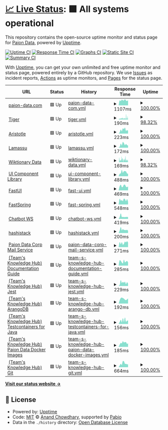 # [📈 Live Status](https://status.paion-data.dev): <!--live status--> **🟩 All systems operational**

This repository contains the open-source uptime monitor and status page for [Paion Data](https://nexusgraph.com/), powered by [Upptime](https://github.com/upptime/upptime).

[![Uptime CI](https://github.com/paion-data/service-status/workflows/Uptime%20CI/badge.svg)](https://github.com/paion-data/service-status/actions?query=workflow%3A%22Uptime+CI%22)
[![Response Time CI](https://github.com/paion-data/service-status/workflows/Response%20Time%20CI/badge.svg)](https://github.com/paion-data/service-status/actions?query=workflow%3A%22Response+Time+CI%22)
[![Graphs CI](https://github.com/paion-data/service-status/workflows/Graphs%20CI/badge.svg)](https://github.com/paion-data/service-status/actions?query=workflow%3A%22Graphs+CI%22)
[![Static Site CI](https://github.com/paion-data/service-status/workflows/Static%20Site%20CI/badge.svg)](https://github.com/paion-data/service-status/actions?query=workflow%3A%22Static+Site+CI%22)
[![Summary CI](https://github.com/paion-data/service-status/workflows/Summary%20CI/badge.svg)](https://github.com/paion-data/service-status/actions?query=workflow%3A%22Summary+CI%22)

With [Upptime](https://upptime.js.org), you can get your own unlimited and free uptime monitor and status page, powered entirely by a GitHub repository. We use [Issues](https://github.com/paion-data/service-status/issues) as incident reports, [Actions](https://github.com/paion-data/service-status/actions) as uptime monitors, and [Pages](https://status.paion-data.dev) for the status page.

<!--start: status pages-->
<!-- This summary is generated by Upptime (https://github.com/upptime/upptime) -->
<!-- Do not edit this manually, your changes will be overwritten -->
<!-- prettier-ignore -->
| URL | Status | History | Response Time | Uptime |
| --- | ------ | ------- | ------------- | ------ |
| <img alt="" src="https://icons.duckduckgo.com/ip3/paion-data.com.ico" height="13"> [paion-data.com](https://paion-data.com/) | 🟩 Up | [paion-data-com.yml](https://github.com/paion-data/service-status/commits/HEAD/history/paion-data-com.yml) | <details><summary><img alt="Response time graph" src="./graphs/paion-data-com/response-time-week.png" height="20"> 1107ms</summary><br><a href="https://status.paion-data.dev/history/paion-data-com"><img alt="Response time 1130" src="https://img.shields.io/endpoint?url=https%3A%2F%2Fraw.githubusercontent.com%2Fpaion-data%2Fservice-status%2FHEAD%2Fapi%2Fpaion-data-com%2Fresponse-time.json"></a><br><a href="https://status.paion-data.dev/history/paion-data-com"><img alt="24-hour response time 1136" src="https://img.shields.io/endpoint?url=https%3A%2F%2Fraw.githubusercontent.com%2Fpaion-data%2Fservice-status%2FHEAD%2Fapi%2Fpaion-data-com%2Fresponse-time-day.json"></a><br><a href="https://status.paion-data.dev/history/paion-data-com"><img alt="7-day response time 1107" src="https://img.shields.io/endpoint?url=https%3A%2F%2Fraw.githubusercontent.com%2Fpaion-data%2Fservice-status%2FHEAD%2Fapi%2Fpaion-data-com%2Fresponse-time-week.json"></a><br><a href="https://status.paion-data.dev/history/paion-data-com"><img alt="30-day response time 1131" src="https://img.shields.io/endpoint?url=https%3A%2F%2Fraw.githubusercontent.com%2Fpaion-data%2Fservice-status%2FHEAD%2Fapi%2Fpaion-data-com%2Fresponse-time-month.json"></a><br><a href="https://status.paion-data.dev/history/paion-data-com"><img alt="1-year response time 1130" src="https://img.shields.io/endpoint?url=https%3A%2F%2Fraw.githubusercontent.com%2Fpaion-data%2Fservice-status%2FHEAD%2Fapi%2Fpaion-data-com%2Fresponse-time-year.json"></a></details> | <details><summary><a href="https://status.paion-data.dev/history/paion-data-com">100.00%</a></summary><a href="https://status.paion-data.dev/history/paion-data-com"><img alt="All-time uptime 93.94%" src="https://img.shields.io/endpoint?url=https%3A%2F%2Fraw.githubusercontent.com%2Fpaion-data%2Fservice-status%2FHEAD%2Fapi%2Fpaion-data-com%2Fuptime.json"></a><br><a href="https://status.paion-data.dev/history/paion-data-com"><img alt="24-hour uptime 100.00%" src="https://img.shields.io/endpoint?url=https%3A%2F%2Fraw.githubusercontent.com%2Fpaion-data%2Fservice-status%2FHEAD%2Fapi%2Fpaion-data-com%2Fuptime-day.json"></a><br><a href="https://status.paion-data.dev/history/paion-data-com"><img alt="7-day uptime 100.00%" src="https://img.shields.io/endpoint?url=https%3A%2F%2Fraw.githubusercontent.com%2Fpaion-data%2Fservice-status%2FHEAD%2Fapi%2Fpaion-data-com%2Fuptime-week.json"></a><br><a href="https://status.paion-data.dev/history/paion-data-com"><img alt="30-day uptime 99.93%" src="https://img.shields.io/endpoint?url=https%3A%2F%2Fraw.githubusercontent.com%2Fpaion-data%2Fservice-status%2FHEAD%2Fapi%2Fpaion-data-com%2Fuptime-month.json"></a><br><a href="https://status.paion-data.dev/history/paion-data-com"><img alt="1-year uptime 93.94%" src="https://img.shields.io/endpoint?url=https%3A%2F%2Fraw.githubusercontent.com%2Fpaion-data%2Fservice-status%2FHEAD%2Fapi%2Fpaion-data-com%2Fuptime-year.json"></a></details>
| <img alt="" src="https://icons.duckduckgo.com/ip3/huggingface.co.ico" height="13"> [Tiger](https://huggingface.co/spaces/paion-data/tiger) | 🟩 Up | [tiger.yml](https://github.com/paion-data/service-status/commits/HEAD/history/tiger.yml) | <details><summary><img alt="Response time graph" src="./graphs/tiger/response-time-week.png" height="20"> 190ms</summary><br><a href="https://status.paion-data.dev/history/tiger"><img alt="Response time 286" src="https://img.shields.io/endpoint?url=https%3A%2F%2Fraw.githubusercontent.com%2Fpaion-data%2Fservice-status%2FHEAD%2Fapi%2Ftiger%2Fresponse-time.json"></a><br><a href="https://status.paion-data.dev/history/tiger"><img alt="24-hour response time 202" src="https://img.shields.io/endpoint?url=https%3A%2F%2Fraw.githubusercontent.com%2Fpaion-data%2Fservice-status%2FHEAD%2Fapi%2Ftiger%2Fresponse-time-day.json"></a><br><a href="https://status.paion-data.dev/history/tiger"><img alt="7-day response time 190" src="https://img.shields.io/endpoint?url=https%3A%2F%2Fraw.githubusercontent.com%2Fpaion-data%2Fservice-status%2FHEAD%2Fapi%2Ftiger%2Fresponse-time-week.json"></a><br><a href="https://status.paion-data.dev/history/tiger"><img alt="30-day response time 151" src="https://img.shields.io/endpoint?url=https%3A%2F%2Fraw.githubusercontent.com%2Fpaion-data%2Fservice-status%2FHEAD%2Fapi%2Ftiger%2Fresponse-time-month.json"></a><br><a href="https://status.paion-data.dev/history/tiger"><img alt="1-year response time 286" src="https://img.shields.io/endpoint?url=https%3A%2F%2Fraw.githubusercontent.com%2Fpaion-data%2Fservice-status%2FHEAD%2Fapi%2Ftiger%2Fresponse-time-year.json"></a></details> | <details><summary><a href="https://status.paion-data.dev/history/tiger">98.32%</a></summary><a href="https://status.paion-data.dev/history/tiger"><img alt="All-time uptime 99.56%" src="https://img.shields.io/endpoint?url=https%3A%2F%2Fraw.githubusercontent.com%2Fpaion-data%2Fservice-status%2FHEAD%2Fapi%2Ftiger%2Fuptime.json"></a><br><a href="https://status.paion-data.dev/history/tiger"><img alt="24-hour uptime 99.44%" src="https://img.shields.io/endpoint?url=https%3A%2F%2Fraw.githubusercontent.com%2Fpaion-data%2Fservice-status%2FHEAD%2Fapi%2Ftiger%2Fuptime-day.json"></a><br><a href="https://status.paion-data.dev/history/tiger"><img alt="7-day uptime 98.32%" src="https://img.shields.io/endpoint?url=https%3A%2F%2Fraw.githubusercontent.com%2Fpaion-data%2Fservice-status%2FHEAD%2Fapi%2Ftiger%2Fuptime-week.json"></a><br><a href="https://status.paion-data.dev/history/tiger"><img alt="30-day uptime 99.15%" src="https://img.shields.io/endpoint?url=https%3A%2F%2Fraw.githubusercontent.com%2Fpaion-data%2Fservice-status%2FHEAD%2Fapi%2Ftiger%2Fuptime-month.json"></a><br><a href="https://status.paion-data.dev/history/tiger"><img alt="1-year uptime 99.56%" src="https://img.shields.io/endpoint?url=https%3A%2F%2Fraw.githubusercontent.com%2Fpaion-data%2Fservice-status%2FHEAD%2Fapi%2Ftiger%2Fuptime-year.json"></a></details>
| <img alt="" src="https://icons.duckduckgo.com/ip3/paion-data-aristotle.hf.space.ico" height="13"> [Aristotle](https://paion-data-aristotle.hf.space/gradio_api/call/tts) | 🟩 Up | [aristotle.yml](https://github.com/paion-data/service-status/commits/HEAD/history/aristotle.yml) | <details><summary><img alt="Response time graph" src="./graphs/aristotle/response-time-week.png" height="20"> 223ms</summary><br><a href="https://status.paion-data.dev/history/aristotle"><img alt="Response time 340" src="https://img.shields.io/endpoint?url=https%3A%2F%2Fraw.githubusercontent.com%2Fpaion-data%2Fservice-status%2FHEAD%2Fapi%2Faristotle%2Fresponse-time.json"></a><br><a href="https://status.paion-data.dev/history/aristotle"><img alt="24-hour response time 182" src="https://img.shields.io/endpoint?url=https%3A%2F%2Fraw.githubusercontent.com%2Fpaion-data%2Fservice-status%2FHEAD%2Fapi%2Faristotle%2Fresponse-time-day.json"></a><br><a href="https://status.paion-data.dev/history/aristotle"><img alt="7-day response time 223" src="https://img.shields.io/endpoint?url=https%3A%2F%2Fraw.githubusercontent.com%2Fpaion-data%2Fservice-status%2FHEAD%2Fapi%2Faristotle%2Fresponse-time-week.json"></a><br><a href="https://status.paion-data.dev/history/aristotle"><img alt="30-day response time 147" src="https://img.shields.io/endpoint?url=https%3A%2F%2Fraw.githubusercontent.com%2Fpaion-data%2Fservice-status%2FHEAD%2Fapi%2Faristotle%2Fresponse-time-month.json"></a><br><a href="https://status.paion-data.dev/history/aristotle"><img alt="1-year response time 340" src="https://img.shields.io/endpoint?url=https%3A%2F%2Fraw.githubusercontent.com%2Fpaion-data%2Fservice-status%2FHEAD%2Fapi%2Faristotle%2Fresponse-time-year.json"></a></details> | <details><summary><a href="https://status.paion-data.dev/history/aristotle">100.00%</a></summary><a href="https://status.paion-data.dev/history/aristotle"><img alt="All-time uptime 99.89%" src="https://img.shields.io/endpoint?url=https%3A%2F%2Fraw.githubusercontent.com%2Fpaion-data%2Fservice-status%2FHEAD%2Fapi%2Faristotle%2Fuptime.json"></a><br><a href="https://status.paion-data.dev/history/aristotle"><img alt="24-hour uptime 100.00%" src="https://img.shields.io/endpoint?url=https%3A%2F%2Fraw.githubusercontent.com%2Fpaion-data%2Fservice-status%2FHEAD%2Fapi%2Faristotle%2Fuptime-day.json"></a><br><a href="https://status.paion-data.dev/history/aristotle"><img alt="7-day uptime 100.00%" src="https://img.shields.io/endpoint?url=https%3A%2F%2Fraw.githubusercontent.com%2Fpaion-data%2Fservice-status%2FHEAD%2Fapi%2Faristotle%2Fuptime-week.json"></a><br><a href="https://status.paion-data.dev/history/aristotle"><img alt="30-day uptime 99.95%" src="https://img.shields.io/endpoint?url=https%3A%2F%2Fraw.githubusercontent.com%2Fpaion-data%2Fservice-status%2FHEAD%2Fapi%2Faristotle%2Fuptime-month.json"></a><br><a href="https://status.paion-data.dev/history/aristotle"><img alt="1-year uptime 99.89%" src="https://img.shields.io/endpoint?url=https%3A%2F%2Fraw.githubusercontent.com%2Fpaion-data%2Fservice-status%2FHEAD%2Fapi%2Faristotle%2Fuptime-year.json"></a></details>
| <img alt="" src="https://huggingface.co/favicon.ico" height="13"> [Lamassu](https://paion-data-lamassu.hf.space/gradio_api/call/predict) | 🟩 Up | [lamassu.yml](https://github.com/paion-data/service-status/commits/HEAD/history/lamassu.yml) | <details><summary><img alt="Response time graph" src="./graphs/lamassu/response-time-week.png" height="20"> 172ms</summary><br><a href="https://status.paion-data.dev/history/lamassu"><img alt="Response time 240" src="https://img.shields.io/endpoint?url=https%3A%2F%2Fraw.githubusercontent.com%2Fpaion-data%2Fservice-status%2FHEAD%2Fapi%2Flamassu%2Fresponse-time.json"></a><br><a href="https://status.paion-data.dev/history/lamassu"><img alt="24-hour response time 121" src="https://img.shields.io/endpoint?url=https%3A%2F%2Fraw.githubusercontent.com%2Fpaion-data%2Fservice-status%2FHEAD%2Fapi%2Flamassu%2Fresponse-time-day.json"></a><br><a href="https://status.paion-data.dev/history/lamassu"><img alt="7-day response time 172" src="https://img.shields.io/endpoint?url=https%3A%2F%2Fraw.githubusercontent.com%2Fpaion-data%2Fservice-status%2FHEAD%2Fapi%2Flamassu%2Fresponse-time-week.json"></a><br><a href="https://status.paion-data.dev/history/lamassu"><img alt="30-day response time 197" src="https://img.shields.io/endpoint?url=https%3A%2F%2Fraw.githubusercontent.com%2Fpaion-data%2Fservice-status%2FHEAD%2Fapi%2Flamassu%2Fresponse-time-month.json"></a><br><a href="https://status.paion-data.dev/history/lamassu"><img alt="1-year response time 240" src="https://img.shields.io/endpoint?url=https%3A%2F%2Fraw.githubusercontent.com%2Fpaion-data%2Fservice-status%2FHEAD%2Fapi%2Flamassu%2Fresponse-time-year.json"></a></details> | <details><summary><a href="https://status.paion-data.dev/history/lamassu">100.00%</a></summary><a href="https://status.paion-data.dev/history/lamassu"><img alt="All-time uptime 99.60%" src="https://img.shields.io/endpoint?url=https%3A%2F%2Fraw.githubusercontent.com%2Fpaion-data%2Fservice-status%2FHEAD%2Fapi%2Flamassu%2Fuptime.json"></a><br><a href="https://status.paion-data.dev/history/lamassu"><img alt="24-hour uptime 100.00%" src="https://img.shields.io/endpoint?url=https%3A%2F%2Fraw.githubusercontent.com%2Fpaion-data%2Fservice-status%2FHEAD%2Fapi%2Flamassu%2Fuptime-day.json"></a><br><a href="https://status.paion-data.dev/history/lamassu"><img alt="7-day uptime 100.00%" src="https://img.shields.io/endpoint?url=https%3A%2F%2Fraw.githubusercontent.com%2Fpaion-data%2Fservice-status%2FHEAD%2Fapi%2Flamassu%2Fuptime-week.json"></a><br><a href="https://status.paion-data.dev/history/lamassu"><img alt="30-day uptime 100.00%" src="https://img.shields.io/endpoint?url=https%3A%2F%2Fraw.githubusercontent.com%2Fpaion-data%2Fservice-status%2FHEAD%2Fapi%2Flamassu%2Fuptime-month.json"></a><br><a href="https://status.paion-data.dev/history/lamassu"><img alt="1-year uptime 99.60%" src="https://img.shields.io/endpoint?url=https%3A%2F%2Fraw.githubusercontent.com%2Fpaion-data%2Fservice-status%2FHEAD%2Fapi%2Flamassu%2Fuptime-year.json"></a></details>
| <img alt="" src="https://icons.duckduckgo.com/ip3/huggingface.co.ico" height="13"> [Wiktionary Data](https://huggingface.co/datasets/paion-data/wiktionary-data) | 🟩 Up | [wiktionary-data.yml](https://github.com/paion-data/service-status/commits/HEAD/history/wiktionary-data.yml) | <details><summary><img alt="Response time graph" src="./graphs/wiktionary-data/response-time-week.png" height="20"> 169ms</summary><br><a href="https://status.paion-data.dev/history/wiktionary-data"><img alt="Response time 247" src="https://img.shields.io/endpoint?url=https%3A%2F%2Fraw.githubusercontent.com%2Fpaion-data%2Fservice-status%2FHEAD%2Fapi%2Fwiktionary-data%2Fresponse-time.json"></a><br><a href="https://status.paion-data.dev/history/wiktionary-data"><img alt="24-hour response time 124" src="https://img.shields.io/endpoint?url=https%3A%2F%2Fraw.githubusercontent.com%2Fpaion-data%2Fservice-status%2FHEAD%2Fapi%2Fwiktionary-data%2Fresponse-time-day.json"></a><br><a href="https://status.paion-data.dev/history/wiktionary-data"><img alt="7-day response time 169" src="https://img.shields.io/endpoint?url=https%3A%2F%2Fraw.githubusercontent.com%2Fpaion-data%2Fservice-status%2FHEAD%2Fapi%2Fwiktionary-data%2Fresponse-time-week.json"></a><br><a href="https://status.paion-data.dev/history/wiktionary-data"><img alt="30-day response time 150" src="https://img.shields.io/endpoint?url=https%3A%2F%2Fraw.githubusercontent.com%2Fpaion-data%2Fservice-status%2FHEAD%2Fapi%2Fwiktionary-data%2Fresponse-time-month.json"></a><br><a href="https://status.paion-data.dev/history/wiktionary-data"><img alt="1-year response time 247" src="https://img.shields.io/endpoint?url=https%3A%2F%2Fraw.githubusercontent.com%2Fpaion-data%2Fservice-status%2FHEAD%2Fapi%2Fwiktionary-data%2Fresponse-time-year.json"></a></details> | <details><summary><a href="https://status.paion-data.dev/history/wiktionary-data">98.32%</a></summary><a href="https://status.paion-data.dev/history/wiktionary-data"><img alt="All-time uptime 99.56%" src="https://img.shields.io/endpoint?url=https%3A%2F%2Fraw.githubusercontent.com%2Fpaion-data%2Fservice-status%2FHEAD%2Fapi%2Fwiktionary-data%2Fuptime.json"></a><br><a href="https://status.paion-data.dev/history/wiktionary-data"><img alt="24-hour uptime 99.44%" src="https://img.shields.io/endpoint?url=https%3A%2F%2Fraw.githubusercontent.com%2Fpaion-data%2Fservice-status%2FHEAD%2Fapi%2Fwiktionary-data%2Fuptime-day.json"></a><br><a href="https://status.paion-data.dev/history/wiktionary-data"><img alt="7-day uptime 98.32%" src="https://img.shields.io/endpoint?url=https%3A%2F%2Fraw.githubusercontent.com%2Fpaion-data%2Fservice-status%2FHEAD%2Fapi%2Fwiktionary-data%2Fuptime-week.json"></a><br><a href="https://status.paion-data.dev/history/wiktionary-data"><img alt="30-day uptime 99.15%" src="https://img.shields.io/endpoint?url=https%3A%2F%2Fraw.githubusercontent.com%2Fpaion-data%2Fservice-status%2FHEAD%2Fapi%2Fwiktionary-data%2Fuptime-month.json"></a><br><a href="https://status.paion-data.dev/history/wiktionary-data"><img alt="1-year uptime 99.56%" src="https://img.shields.io/endpoint?url=https%3A%2F%2Fraw.githubusercontent.com%2Fpaion-data%2Fservice-status%2FHEAD%2Fapi%2Fwiktionary-data%2Fuptime-year.json"></a></details>
| <img alt="" src="https://icons.duckduckgo.com/ip3/ui.paion-data.com.ico" height="13"> [UI Component Library](https://ui.paion-data.com/) | 🟩 Up | [ui-component-library.yml](https://github.com/paion-data/service-status/commits/HEAD/history/ui-component-library.yml) | <details><summary><img alt="Response time graph" src="./graphs/ui-component-library/response-time-week.png" height="20"> 488ms</summary><br><a href="https://status.paion-data.dev/history/ui-component-library"><img alt="Response time 432" src="https://img.shields.io/endpoint?url=https%3A%2F%2Fraw.githubusercontent.com%2Fpaion-data%2Fservice-status%2FHEAD%2Fapi%2Fui-component-library%2Fresponse-time.json"></a><br><a href="https://status.paion-data.dev/history/ui-component-library"><img alt="24-hour response time 314" src="https://img.shields.io/endpoint?url=https%3A%2F%2Fraw.githubusercontent.com%2Fpaion-data%2Fservice-status%2FHEAD%2Fapi%2Fui-component-library%2Fresponse-time-day.json"></a><br><a href="https://status.paion-data.dev/history/ui-component-library"><img alt="7-day response time 488" src="https://img.shields.io/endpoint?url=https%3A%2F%2Fraw.githubusercontent.com%2Fpaion-data%2Fservice-status%2FHEAD%2Fapi%2Fui-component-library%2Fresponse-time-week.json"></a><br><a href="https://status.paion-data.dev/history/ui-component-library"><img alt="30-day response time 434" src="https://img.shields.io/endpoint?url=https%3A%2F%2Fraw.githubusercontent.com%2Fpaion-data%2Fservice-status%2FHEAD%2Fapi%2Fui-component-library%2Fresponse-time-month.json"></a><br><a href="https://status.paion-data.dev/history/ui-component-library"><img alt="1-year response time 432" src="https://img.shields.io/endpoint?url=https%3A%2F%2Fraw.githubusercontent.com%2Fpaion-data%2Fservice-status%2FHEAD%2Fapi%2Fui-component-library%2Fresponse-time-year.json"></a></details> | <details><summary><a href="https://status.paion-data.dev/history/ui-component-library">100.00%</a></summary><a href="https://status.paion-data.dev/history/ui-component-library"><img alt="All-time uptime 100.00%" src="https://img.shields.io/endpoint?url=https%3A%2F%2Fraw.githubusercontent.com%2Fpaion-data%2Fservice-status%2FHEAD%2Fapi%2Fui-component-library%2Fuptime.json"></a><br><a href="https://status.paion-data.dev/history/ui-component-library"><img alt="24-hour uptime 100.00%" src="https://img.shields.io/endpoint?url=https%3A%2F%2Fraw.githubusercontent.com%2Fpaion-data%2Fservice-status%2FHEAD%2Fapi%2Fui-component-library%2Fuptime-day.json"></a><br><a href="https://status.paion-data.dev/history/ui-component-library"><img alt="7-day uptime 100.00%" src="https://img.shields.io/endpoint?url=https%3A%2F%2Fraw.githubusercontent.com%2Fpaion-data%2Fservice-status%2FHEAD%2Fapi%2Fui-component-library%2Fuptime-week.json"></a><br><a href="https://status.paion-data.dev/history/ui-component-library"><img alt="30-day uptime 100.00%" src="https://img.shields.io/endpoint?url=https%3A%2F%2Fraw.githubusercontent.com%2Fpaion-data%2Fservice-status%2FHEAD%2Fapi%2Fui-component-library%2Fuptime-month.json"></a><br><a href="https://status.paion-data.dev/history/ui-component-library"><img alt="1-year uptime 100.00%" src="https://img.shields.io/endpoint?url=https%3A%2F%2Fraw.githubusercontent.com%2Fpaion-data%2Fservice-status%2FHEAD%2Fapi%2Fui-component-library%2Fuptime-year.json"></a></details>
| <img alt="" src="https://icons.duckduckgo.com/ip3/fastui.paion-data.com.ico" height="13"> [FastUI](https://fastui.paion-data.com/) | 🟩 Up | [fast-ui.yml](https://github.com/paion-data/service-status/commits/HEAD/history/fast-ui.yml) | <details><summary><img alt="Response time graph" src="./graphs/fast-ui/response-time-week.png" height="20"> 469ms</summary><br><a href="https://status.paion-data.dev/history/fast-ui"><img alt="Response time 452" src="https://img.shields.io/endpoint?url=https%3A%2F%2Fraw.githubusercontent.com%2Fpaion-data%2Fservice-status%2FHEAD%2Fapi%2Ffast-ui%2Fresponse-time.json"></a><br><a href="https://status.paion-data.dev/history/fast-ui"><img alt="24-hour response time 426" src="https://img.shields.io/endpoint?url=https%3A%2F%2Fraw.githubusercontent.com%2Fpaion-data%2Fservice-status%2FHEAD%2Fapi%2Ffast-ui%2Fresponse-time-day.json"></a><br><a href="https://status.paion-data.dev/history/fast-ui"><img alt="7-day response time 469" src="https://img.shields.io/endpoint?url=https%3A%2F%2Fraw.githubusercontent.com%2Fpaion-data%2Fservice-status%2FHEAD%2Fapi%2Ffast-ui%2Fresponse-time-week.json"></a><br><a href="https://status.paion-data.dev/history/fast-ui"><img alt="30-day response time 427" src="https://img.shields.io/endpoint?url=https%3A%2F%2Fraw.githubusercontent.com%2Fpaion-data%2Fservice-status%2FHEAD%2Fapi%2Ffast-ui%2Fresponse-time-month.json"></a><br><a href="https://status.paion-data.dev/history/fast-ui"><img alt="1-year response time 452" src="https://img.shields.io/endpoint?url=https%3A%2F%2Fraw.githubusercontent.com%2Fpaion-data%2Fservice-status%2FHEAD%2Fapi%2Ffast-ui%2Fresponse-time-year.json"></a></details> | <details><summary><a href="https://status.paion-data.dev/history/fast-ui">100.00%</a></summary><a href="https://status.paion-data.dev/history/fast-ui"><img alt="All-time uptime 100.00%" src="https://img.shields.io/endpoint?url=https%3A%2F%2Fraw.githubusercontent.com%2Fpaion-data%2Fservice-status%2FHEAD%2Fapi%2Ffast-ui%2Fuptime.json"></a><br><a href="https://status.paion-data.dev/history/fast-ui"><img alt="24-hour uptime 100.00%" src="https://img.shields.io/endpoint?url=https%3A%2F%2Fraw.githubusercontent.com%2Fpaion-data%2Fservice-status%2FHEAD%2Fapi%2Ffast-ui%2Fuptime-day.json"></a><br><a href="https://status.paion-data.dev/history/fast-ui"><img alt="7-day uptime 100.00%" src="https://img.shields.io/endpoint?url=https%3A%2F%2Fraw.githubusercontent.com%2Fpaion-data%2Fservice-status%2FHEAD%2Fapi%2Ffast-ui%2Fuptime-week.json"></a><br><a href="https://status.paion-data.dev/history/fast-ui"><img alt="30-day uptime 100.00%" src="https://img.shields.io/endpoint?url=https%3A%2F%2Fraw.githubusercontent.com%2Fpaion-data%2Fservice-status%2FHEAD%2Fapi%2Ffast-ui%2Fuptime-month.json"></a><br><a href="https://status.paion-data.dev/history/fast-ui"><img alt="1-year uptime 100.00%" src="https://img.shields.io/endpoint?url=https%3A%2F%2Fraw.githubusercontent.com%2Fpaion-data%2Fservice-status%2FHEAD%2Fapi%2Ffast-ui%2Fuptime-year.json"></a></details>
| <img alt="" src="https://icons.duckduckgo.com/ip3/fastspring.paion-data.com.ico" height="13"> [FastSpring](https://fastspring.paion-data.com/) | 🟩 Up | [fast-spring.yml](https://github.com/paion-data/service-status/commits/HEAD/history/fast-spring.yml) | <details><summary><img alt="Response time graph" src="./graphs/fast-spring/response-time-week.png" height="20"> 548ms</summary><br><a href="https://status.paion-data.dev/history/fast-spring"><img alt="Response time 441" src="https://img.shields.io/endpoint?url=https%3A%2F%2Fraw.githubusercontent.com%2Fpaion-data%2Fservice-status%2FHEAD%2Fapi%2Ffast-spring%2Fresponse-time.json"></a><br><a href="https://status.paion-data.dev/history/fast-spring"><img alt="24-hour response time 324" src="https://img.shields.io/endpoint?url=https%3A%2F%2Fraw.githubusercontent.com%2Fpaion-data%2Fservice-status%2FHEAD%2Fapi%2Ffast-spring%2Fresponse-time-day.json"></a><br><a href="https://status.paion-data.dev/history/fast-spring"><img alt="7-day response time 548" src="https://img.shields.io/endpoint?url=https%3A%2F%2Fraw.githubusercontent.com%2Fpaion-data%2Fservice-status%2FHEAD%2Fapi%2Ffast-spring%2Fresponse-time-week.json"></a><br><a href="https://status.paion-data.dev/history/fast-spring"><img alt="30-day response time 436" src="https://img.shields.io/endpoint?url=https%3A%2F%2Fraw.githubusercontent.com%2Fpaion-data%2Fservice-status%2FHEAD%2Fapi%2Ffast-spring%2Fresponse-time-month.json"></a><br><a href="https://status.paion-data.dev/history/fast-spring"><img alt="1-year response time 441" src="https://img.shields.io/endpoint?url=https%3A%2F%2Fraw.githubusercontent.com%2Fpaion-data%2Fservice-status%2FHEAD%2Fapi%2Ffast-spring%2Fresponse-time-year.json"></a></details> | <details><summary><a href="https://status.paion-data.dev/history/fast-spring">100.00%</a></summary><a href="https://status.paion-data.dev/history/fast-spring"><img alt="All-time uptime 100.00%" src="https://img.shields.io/endpoint?url=https%3A%2F%2Fraw.githubusercontent.com%2Fpaion-data%2Fservice-status%2FHEAD%2Fapi%2Ffast-spring%2Fuptime.json"></a><br><a href="https://status.paion-data.dev/history/fast-spring"><img alt="24-hour uptime 100.00%" src="https://img.shields.io/endpoint?url=https%3A%2F%2Fraw.githubusercontent.com%2Fpaion-data%2Fservice-status%2FHEAD%2Fapi%2Ffast-spring%2Fuptime-day.json"></a><br><a href="https://status.paion-data.dev/history/fast-spring"><img alt="7-day uptime 100.00%" src="https://img.shields.io/endpoint?url=https%3A%2F%2Fraw.githubusercontent.com%2Fpaion-data%2Fservice-status%2FHEAD%2Fapi%2Ffast-spring%2Fuptime-week.json"></a><br><a href="https://status.paion-data.dev/history/fast-spring"><img alt="30-day uptime 100.00%" src="https://img.shields.io/endpoint?url=https%3A%2F%2Fraw.githubusercontent.com%2Fpaion-data%2Fservice-status%2FHEAD%2Fapi%2Ffast-spring%2Fuptime-month.json"></a><br><a href="https://status.paion-data.dev/history/fast-spring"><img alt="1-year uptime 100.00%" src="https://img.shields.io/endpoint?url=https%3A%2F%2Fraw.githubusercontent.com%2Fpaion-data%2Fservice-status%2FHEAD%2Fapi%2Ffast-spring%2Fuptime-year.json"></a></details>
| <img alt="" src="https://icons.duckduckgo.com/ip3/chatbot.paion-data.com.ico" height="13"> [Chatbot WS](https://chatbot.paion-data.com/) | 🟩 Up | [chatbot-ws.yml](https://github.com/paion-data/service-status/commits/HEAD/history/chatbot-ws.yml) | <details><summary><img alt="Response time graph" src="./graphs/chatbot-ws/response-time-week.png" height="20"> 419ms</summary><br><a href="https://status.paion-data.dev/history/chatbot-ws"><img alt="Response time 439" src="https://img.shields.io/endpoint?url=https%3A%2F%2Fraw.githubusercontent.com%2Fpaion-data%2Fservice-status%2FHEAD%2Fapi%2Fchatbot-ws%2Fresponse-time.json"></a><br><a href="https://status.paion-data.dev/history/chatbot-ws"><img alt="24-hour response time 324" src="https://img.shields.io/endpoint?url=https%3A%2F%2Fraw.githubusercontent.com%2Fpaion-data%2Fservice-status%2FHEAD%2Fapi%2Fchatbot-ws%2Fresponse-time-day.json"></a><br><a href="https://status.paion-data.dev/history/chatbot-ws"><img alt="7-day response time 419" src="https://img.shields.io/endpoint?url=https%3A%2F%2Fraw.githubusercontent.com%2Fpaion-data%2Fservice-status%2FHEAD%2Fapi%2Fchatbot-ws%2Fresponse-time-week.json"></a><br><a href="https://status.paion-data.dev/history/chatbot-ws"><img alt="30-day response time 442" src="https://img.shields.io/endpoint?url=https%3A%2F%2Fraw.githubusercontent.com%2Fpaion-data%2Fservice-status%2FHEAD%2Fapi%2Fchatbot-ws%2Fresponse-time-month.json"></a><br><a href="https://status.paion-data.dev/history/chatbot-ws"><img alt="1-year response time 439" src="https://img.shields.io/endpoint?url=https%3A%2F%2Fraw.githubusercontent.com%2Fpaion-data%2Fservice-status%2FHEAD%2Fapi%2Fchatbot-ws%2Fresponse-time-year.json"></a></details> | <details><summary><a href="https://status.paion-data.dev/history/chatbot-ws">100.00%</a></summary><a href="https://status.paion-data.dev/history/chatbot-ws"><img alt="All-time uptime 100.00%" src="https://img.shields.io/endpoint?url=https%3A%2F%2Fraw.githubusercontent.com%2Fpaion-data%2Fservice-status%2FHEAD%2Fapi%2Fchatbot-ws%2Fuptime.json"></a><br><a href="https://status.paion-data.dev/history/chatbot-ws"><img alt="24-hour uptime 100.00%" src="https://img.shields.io/endpoint?url=https%3A%2F%2Fraw.githubusercontent.com%2Fpaion-data%2Fservice-status%2FHEAD%2Fapi%2Fchatbot-ws%2Fuptime-day.json"></a><br><a href="https://status.paion-data.dev/history/chatbot-ws"><img alt="7-day uptime 100.00%" src="https://img.shields.io/endpoint?url=https%3A%2F%2Fraw.githubusercontent.com%2Fpaion-data%2Fservice-status%2FHEAD%2Fapi%2Fchatbot-ws%2Fuptime-week.json"></a><br><a href="https://status.paion-data.dev/history/chatbot-ws"><img alt="30-day uptime 100.00%" src="https://img.shields.io/endpoint?url=https%3A%2F%2Fraw.githubusercontent.com%2Fpaion-data%2Fservice-status%2FHEAD%2Fapi%2Fchatbot-ws%2Fuptime-month.json"></a><br><a href="https://status.paion-data.dev/history/chatbot-ws"><img alt="1-year uptime 100.00%" src="https://img.shields.io/endpoint?url=https%3A%2F%2Fraw.githubusercontent.com%2Fpaion-data%2Fservice-status%2FHEAD%2Fapi%2Fchatbot-ws%2Fuptime-year.json"></a></details>
| <img alt="" src="https://icons.duckduckgo.com/ip3/hashistack.paion-data.dev.ico" height="13"> [hashistack](https://hashistack.paion-data.dev/) | 🟩 Up | [hashistack.yml](https://github.com/paion-data/service-status/commits/HEAD/history/hashistack.yml) | <details><summary><img alt="Response time graph" src="./graphs/hashistack/response-time-week.png" height="20"> 200ms</summary><br><a href="https://status.paion-data.dev/history/hashistack"><img alt="Response time 203" src="https://img.shields.io/endpoint?url=https%3A%2F%2Fraw.githubusercontent.com%2Fpaion-data%2Fservice-status%2FHEAD%2Fapi%2Fhashistack%2Fresponse-time.json"></a><br><a href="https://status.paion-data.dev/history/hashistack"><img alt="24-hour response time 136" src="https://img.shields.io/endpoint?url=https%3A%2F%2Fraw.githubusercontent.com%2Fpaion-data%2Fservice-status%2FHEAD%2Fapi%2Fhashistack%2Fresponse-time-day.json"></a><br><a href="https://status.paion-data.dev/history/hashistack"><img alt="7-day response time 200" src="https://img.shields.io/endpoint?url=https%3A%2F%2Fraw.githubusercontent.com%2Fpaion-data%2Fservice-status%2FHEAD%2Fapi%2Fhashistack%2Fresponse-time-week.json"></a><br><a href="https://status.paion-data.dev/history/hashistack"><img alt="30-day response time 199" src="https://img.shields.io/endpoint?url=https%3A%2F%2Fraw.githubusercontent.com%2Fpaion-data%2Fservice-status%2FHEAD%2Fapi%2Fhashistack%2Fresponse-time-month.json"></a><br><a href="https://status.paion-data.dev/history/hashistack"><img alt="1-year response time 203" src="https://img.shields.io/endpoint?url=https%3A%2F%2Fraw.githubusercontent.com%2Fpaion-data%2Fservice-status%2FHEAD%2Fapi%2Fhashistack%2Fresponse-time-year.json"></a></details> | <details><summary><a href="https://status.paion-data.dev/history/hashistack">100.00%</a></summary><a href="https://status.paion-data.dev/history/hashistack"><img alt="All-time uptime 100.00%" src="https://img.shields.io/endpoint?url=https%3A%2F%2Fraw.githubusercontent.com%2Fpaion-data%2Fservice-status%2FHEAD%2Fapi%2Fhashistack%2Fuptime.json"></a><br><a href="https://status.paion-data.dev/history/hashistack"><img alt="24-hour uptime 100.00%" src="https://img.shields.io/endpoint?url=https%3A%2F%2Fraw.githubusercontent.com%2Fpaion-data%2Fservice-status%2FHEAD%2Fapi%2Fhashistack%2Fuptime-day.json"></a><br><a href="https://status.paion-data.dev/history/hashistack"><img alt="7-day uptime 100.00%" src="https://img.shields.io/endpoint?url=https%3A%2F%2Fraw.githubusercontent.com%2Fpaion-data%2Fservice-status%2FHEAD%2Fapi%2Fhashistack%2Fuptime-week.json"></a><br><a href="https://status.paion-data.dev/history/hashistack"><img alt="30-day uptime 100.00%" src="https://img.shields.io/endpoint?url=https%3A%2F%2Fraw.githubusercontent.com%2Fpaion-data%2Fservice-status%2FHEAD%2Fapi%2Fhashistack%2Fuptime-month.json"></a><br><a href="https://status.paion-data.dev/history/hashistack"><img alt="1-year uptime 100.00%" src="https://img.shields.io/endpoint?url=https%3A%2F%2Fraw.githubusercontent.com%2Fpaion-data%2Fservice-status%2FHEAD%2Fapi%2Fhashistack%2Fuptime-year.json"></a></details>
| <img alt="" src="https://avatars.githubusercontent.com/u/15187237?s=200&v=4" height="13"> [Paion Data Corp Mail Service](https://mail.paion-data.dev/) | 🟩 Up | [paion-data-corp-mail-service.yml](https://github.com/paion-data/service-status/commits/HEAD/history/paion-data-corp-mail-service.yml) | <details><summary><img alt="Response time graph" src="./graphs/paion-data-corp-mail-service/response-time-week.png" height="20"> 271ms</summary><br><a href="https://status.paion-data.dev/history/paion-data-corp-mail-service"><img alt="Response time 280" src="https://img.shields.io/endpoint?url=https%3A%2F%2Fraw.githubusercontent.com%2Fpaion-data%2Fservice-status%2FHEAD%2Fapi%2Fpaion-data-corp-mail-service%2Fresponse-time.json"></a><br><a href="https://status.paion-data.dev/history/paion-data-corp-mail-service"><img alt="24-hour response time 285" src="https://img.shields.io/endpoint?url=https%3A%2F%2Fraw.githubusercontent.com%2Fpaion-data%2Fservice-status%2FHEAD%2Fapi%2Fpaion-data-corp-mail-service%2Fresponse-time-day.json"></a><br><a href="https://status.paion-data.dev/history/paion-data-corp-mail-service"><img alt="7-day response time 271" src="https://img.shields.io/endpoint?url=https%3A%2F%2Fraw.githubusercontent.com%2Fpaion-data%2Fservice-status%2FHEAD%2Fapi%2Fpaion-data-corp-mail-service%2Fresponse-time-week.json"></a><br><a href="https://status.paion-data.dev/history/paion-data-corp-mail-service"><img alt="30-day response time 280" src="https://img.shields.io/endpoint?url=https%3A%2F%2Fraw.githubusercontent.com%2Fpaion-data%2Fservice-status%2FHEAD%2Fapi%2Fpaion-data-corp-mail-service%2Fresponse-time-month.json"></a><br><a href="https://status.paion-data.dev/history/paion-data-corp-mail-service"><img alt="1-year response time 280" src="https://img.shields.io/endpoint?url=https%3A%2F%2Fraw.githubusercontent.com%2Fpaion-data%2Fservice-status%2FHEAD%2Fapi%2Fpaion-data-corp-mail-service%2Fresponse-time-year.json"></a></details> | <details><summary><a href="https://status.paion-data.dev/history/paion-data-corp-mail-service">100.00%</a></summary><a href="https://status.paion-data.dev/history/paion-data-corp-mail-service"><img alt="All-time uptime 100.00%" src="https://img.shields.io/endpoint?url=https%3A%2F%2Fraw.githubusercontent.com%2Fpaion-data%2Fservice-status%2FHEAD%2Fapi%2Fpaion-data-corp-mail-service%2Fuptime.json"></a><br><a href="https://status.paion-data.dev/history/paion-data-corp-mail-service"><img alt="24-hour uptime 100.00%" src="https://img.shields.io/endpoint?url=https%3A%2F%2Fraw.githubusercontent.com%2Fpaion-data%2Fservice-status%2FHEAD%2Fapi%2Fpaion-data-corp-mail-service%2Fuptime-day.json"></a><br><a href="https://status.paion-data.dev/history/paion-data-corp-mail-service"><img alt="7-day uptime 100.00%" src="https://img.shields.io/endpoint?url=https%3A%2F%2Fraw.githubusercontent.com%2Fpaion-data%2Fservice-status%2FHEAD%2Fapi%2Fpaion-data-corp-mail-service%2Fuptime-week.json"></a><br><a href="https://status.paion-data.dev/history/paion-data-corp-mail-service"><img alt="30-day uptime 100.00%" src="https://img.shields.io/endpoint?url=https%3A%2F%2Fraw.githubusercontent.com%2Fpaion-data%2Fservice-status%2FHEAD%2Fapi%2Fpaion-data-corp-mail-service%2Fuptime-month.json"></a><br><a href="https://status.paion-data.dev/history/paion-data-corp-mail-service"><img alt="1-year uptime 100.00%" src="https://img.shields.io/endpoint?url=https%3A%2F%2Fraw.githubusercontent.com%2Fpaion-data%2Fservice-status%2FHEAD%2Fapi%2Fpaion-data-corp-mail-service%2Fuptime-year.json"></a></details>
| <img alt="" src="https://icons.duckduckgo.com/ip3/writethedocs.paion-data.dev.ico" height="13"> [(Team's Knowledge Hub) Documentation Guide](https://writethedocs.paion-data.dev/) | 🟩 Up | [team-s-knowledge-hub-documentation-guide.yml](https://github.com/paion-data/service-status/commits/HEAD/history/team-s-knowledge-hub-documentation-guide.yml) | <details><summary><img alt="Response time graph" src="./graphs/team-s-knowledge-hub-documentation-guide/response-time-week.png" height="20"> 285ms</summary><br><a href="https://status.paion-data.dev/history/team-s-knowledge-hub-documentation-guide"><img alt="Response time 319" src="https://img.shields.io/endpoint?url=https%3A%2F%2Fraw.githubusercontent.com%2Fpaion-data%2Fservice-status%2FHEAD%2Fapi%2Fteam-s-knowledge-hub-documentation-guide%2Fresponse-time.json"></a><br><a href="https://status.paion-data.dev/history/team-s-knowledge-hub-documentation-guide"><img alt="24-hour response time 230" src="https://img.shields.io/endpoint?url=https%3A%2F%2Fraw.githubusercontent.com%2Fpaion-data%2Fservice-status%2FHEAD%2Fapi%2Fteam-s-knowledge-hub-documentation-guide%2Fresponse-time-day.json"></a><br><a href="https://status.paion-data.dev/history/team-s-knowledge-hub-documentation-guide"><img alt="7-day response time 285" src="https://img.shields.io/endpoint?url=https%3A%2F%2Fraw.githubusercontent.com%2Fpaion-data%2Fservice-status%2FHEAD%2Fapi%2Fteam-s-knowledge-hub-documentation-guide%2Fresponse-time-week.json"></a><br><a href="https://status.paion-data.dev/history/team-s-knowledge-hub-documentation-guide"><img alt="30-day response time 319" src="https://img.shields.io/endpoint?url=https%3A%2F%2Fraw.githubusercontent.com%2Fpaion-data%2Fservice-status%2FHEAD%2Fapi%2Fteam-s-knowledge-hub-documentation-guide%2Fresponse-time-month.json"></a><br><a href="https://status.paion-data.dev/history/team-s-knowledge-hub-documentation-guide"><img alt="1-year response time 319" src="https://img.shields.io/endpoint?url=https%3A%2F%2Fraw.githubusercontent.com%2Fpaion-data%2Fservice-status%2FHEAD%2Fapi%2Fteam-s-knowledge-hub-documentation-guide%2Fresponse-time-year.json"></a></details> | <details><summary><a href="https://status.paion-data.dev/history/team-s-knowledge-hub-documentation-guide">100.00%</a></summary><a href="https://status.paion-data.dev/history/team-s-knowledge-hub-documentation-guide"><img alt="All-time uptime 100.00%" src="https://img.shields.io/endpoint?url=https%3A%2F%2Fraw.githubusercontent.com%2Fpaion-data%2Fservice-status%2FHEAD%2Fapi%2Fteam-s-knowledge-hub-documentation-guide%2Fuptime.json"></a><br><a href="https://status.paion-data.dev/history/team-s-knowledge-hub-documentation-guide"><img alt="24-hour uptime 100.00%" src="https://img.shields.io/endpoint?url=https%3A%2F%2Fraw.githubusercontent.com%2Fpaion-data%2Fservice-status%2FHEAD%2Fapi%2Fteam-s-knowledge-hub-documentation-guide%2Fuptime-day.json"></a><br><a href="https://status.paion-data.dev/history/team-s-knowledge-hub-documentation-guide"><img alt="7-day uptime 100.00%" src="https://img.shields.io/endpoint?url=https%3A%2F%2Fraw.githubusercontent.com%2Fpaion-data%2Fservice-status%2FHEAD%2Fapi%2Fteam-s-knowledge-hub-documentation-guide%2Fuptime-week.json"></a><br><a href="https://status.paion-data.dev/history/team-s-knowledge-hub-documentation-guide"><img alt="30-day uptime 100.00%" src="https://img.shields.io/endpoint?url=https%3A%2F%2Fraw.githubusercontent.com%2Fpaion-data%2Fservice-status%2FHEAD%2Fapi%2Fteam-s-knowledge-hub-documentation-guide%2Fuptime-month.json"></a><br><a href="https://status.paion-data.dev/history/team-s-knowledge-hub-documentation-guide"><img alt="1-year uptime 100.00%" src="https://img.shields.io/endpoint?url=https%3A%2F%2Fraw.githubusercontent.com%2Fpaion-data%2Fservice-status%2FHEAD%2Fapi%2Fteam-s-knowledge-hub-documentation-guide%2Fuptime-year.json"></a></details>
| <img alt="" src="https://icons.duckduckgo.com/ip3/jest.paion-data.dev.ico" height="13"> [(Team's Knowledge Hub) Jest](https://jest.paion-data.dev/) | 🟩 Up | [team-s-knowledge-hub-jest.yml](https://github.com/paion-data/service-status/commits/HEAD/history/team-s-knowledge-hub-jest.yml) | <details><summary><img alt="Response time graph" src="./graphs/team-s-knowledge-hub-jest/response-time-week.png" height="20"> 229ms</summary><br><a href="https://status.paion-data.dev/history/team-s-knowledge-hub-jest"><img alt="Response time 179" src="https://img.shields.io/endpoint?url=https%3A%2F%2Fraw.githubusercontent.com%2Fpaion-data%2Fservice-status%2FHEAD%2Fapi%2Fteam-s-knowledge-hub-jest%2Fresponse-time.json"></a><br><a href="https://status.paion-data.dev/history/team-s-knowledge-hub-jest"><img alt="24-hour response time 161" src="https://img.shields.io/endpoint?url=https%3A%2F%2Fraw.githubusercontent.com%2Fpaion-data%2Fservice-status%2FHEAD%2Fapi%2Fteam-s-knowledge-hub-jest%2Fresponse-time-day.json"></a><br><a href="https://status.paion-data.dev/history/team-s-knowledge-hub-jest"><img alt="7-day response time 229" src="https://img.shields.io/endpoint?url=https%3A%2F%2Fraw.githubusercontent.com%2Fpaion-data%2Fservice-status%2FHEAD%2Fapi%2Fteam-s-knowledge-hub-jest%2Fresponse-time-week.json"></a><br><a href="https://status.paion-data.dev/history/team-s-knowledge-hub-jest"><img alt="30-day response time 179" src="https://img.shields.io/endpoint?url=https%3A%2F%2Fraw.githubusercontent.com%2Fpaion-data%2Fservice-status%2FHEAD%2Fapi%2Fteam-s-knowledge-hub-jest%2Fresponse-time-month.json"></a><br><a href="https://status.paion-data.dev/history/team-s-knowledge-hub-jest"><img alt="1-year response time 179" src="https://img.shields.io/endpoint?url=https%3A%2F%2Fraw.githubusercontent.com%2Fpaion-data%2Fservice-status%2FHEAD%2Fapi%2Fteam-s-knowledge-hub-jest%2Fresponse-time-year.json"></a></details> | <details><summary><a href="https://status.paion-data.dev/history/team-s-knowledge-hub-jest">100.00%</a></summary><a href="https://status.paion-data.dev/history/team-s-knowledge-hub-jest"><img alt="All-time uptime 100.00%" src="https://img.shields.io/endpoint?url=https%3A%2F%2Fraw.githubusercontent.com%2Fpaion-data%2Fservice-status%2FHEAD%2Fapi%2Fteam-s-knowledge-hub-jest%2Fuptime.json"></a><br><a href="https://status.paion-data.dev/history/team-s-knowledge-hub-jest"><img alt="24-hour uptime 100.00%" src="https://img.shields.io/endpoint?url=https%3A%2F%2Fraw.githubusercontent.com%2Fpaion-data%2Fservice-status%2FHEAD%2Fapi%2Fteam-s-knowledge-hub-jest%2Fuptime-day.json"></a><br><a href="https://status.paion-data.dev/history/team-s-knowledge-hub-jest"><img alt="7-day uptime 100.00%" src="https://img.shields.io/endpoint?url=https%3A%2F%2Fraw.githubusercontent.com%2Fpaion-data%2Fservice-status%2FHEAD%2Fapi%2Fteam-s-knowledge-hub-jest%2Fuptime-week.json"></a><br><a href="https://status.paion-data.dev/history/team-s-knowledge-hub-jest"><img alt="30-day uptime 100.00%" src="https://img.shields.io/endpoint?url=https%3A%2F%2Fraw.githubusercontent.com%2Fpaion-data%2Fservice-status%2FHEAD%2Fapi%2Fteam-s-knowledge-hub-jest%2Fuptime-month.json"></a><br><a href="https://status.paion-data.dev/history/team-s-knowledge-hub-jest"><img alt="1-year uptime 100.00%" src="https://img.shields.io/endpoint?url=https%3A%2F%2Fraw.githubusercontent.com%2Fpaion-data%2Fservice-status%2FHEAD%2Fapi%2Fteam-s-knowledge-hub-jest%2Fuptime-year.json"></a></details>
| <img alt="" src="https://icons.duckduckgo.com/ip3/arango.paion-data.dev.ico" height="13"> [(Team's Knowledge Hub) ArangoDB](https://arango.paion-data.dev/) | 🟩 Up | [team-s-knowledge-hub-arango-db.yml](https://github.com/paion-data/service-status/commits/HEAD/history/team-s-knowledge-hub-arango-db.yml) | <details><summary><img alt="Response time graph" src="./graphs/team-s-knowledge-hub-arango-db/response-time-week.png" height="20"> 192ms</summary><br><a href="https://status.paion-data.dev/history/team-s-knowledge-hub-arango-db"><img alt="Response time 192" src="https://img.shields.io/endpoint?url=https%3A%2F%2Fraw.githubusercontent.com%2Fpaion-data%2Fservice-status%2FHEAD%2Fapi%2Fteam-s-knowledge-hub-arango-db%2Fresponse-time.json"></a><br><a href="https://status.paion-data.dev/history/team-s-knowledge-hub-arango-db"><img alt="24-hour response time 198" src="https://img.shields.io/endpoint?url=https%3A%2F%2Fraw.githubusercontent.com%2Fpaion-data%2Fservice-status%2FHEAD%2Fapi%2Fteam-s-knowledge-hub-arango-db%2Fresponse-time-day.json"></a><br><a href="https://status.paion-data.dev/history/team-s-knowledge-hub-arango-db"><img alt="7-day response time 192" src="https://img.shields.io/endpoint?url=https%3A%2F%2Fraw.githubusercontent.com%2Fpaion-data%2Fservice-status%2FHEAD%2Fapi%2Fteam-s-knowledge-hub-arango-db%2Fresponse-time-week.json"></a><br><a href="https://status.paion-data.dev/history/team-s-knowledge-hub-arango-db"><img alt="30-day response time 192" src="https://img.shields.io/endpoint?url=https%3A%2F%2Fraw.githubusercontent.com%2Fpaion-data%2Fservice-status%2FHEAD%2Fapi%2Fteam-s-knowledge-hub-arango-db%2Fresponse-time-month.json"></a><br><a href="https://status.paion-data.dev/history/team-s-knowledge-hub-arango-db"><img alt="1-year response time 192" src="https://img.shields.io/endpoint?url=https%3A%2F%2Fraw.githubusercontent.com%2Fpaion-data%2Fservice-status%2FHEAD%2Fapi%2Fteam-s-knowledge-hub-arango-db%2Fresponse-time-year.json"></a></details> | <details><summary><a href="https://status.paion-data.dev/history/team-s-knowledge-hub-arango-db">100.00%</a></summary><a href="https://status.paion-data.dev/history/team-s-knowledge-hub-arango-db"><img alt="All-time uptime 100.00%" src="https://img.shields.io/endpoint?url=https%3A%2F%2Fraw.githubusercontent.com%2Fpaion-data%2Fservice-status%2FHEAD%2Fapi%2Fteam-s-knowledge-hub-arango-db%2Fuptime.json"></a><br><a href="https://status.paion-data.dev/history/team-s-knowledge-hub-arango-db"><img alt="24-hour uptime 100.00%" src="https://img.shields.io/endpoint?url=https%3A%2F%2Fraw.githubusercontent.com%2Fpaion-data%2Fservice-status%2FHEAD%2Fapi%2Fteam-s-knowledge-hub-arango-db%2Fuptime-day.json"></a><br><a href="https://status.paion-data.dev/history/team-s-knowledge-hub-arango-db"><img alt="7-day uptime 100.00%" src="https://img.shields.io/endpoint?url=https%3A%2F%2Fraw.githubusercontent.com%2Fpaion-data%2Fservice-status%2FHEAD%2Fapi%2Fteam-s-knowledge-hub-arango-db%2Fuptime-week.json"></a><br><a href="https://status.paion-data.dev/history/team-s-knowledge-hub-arango-db"><img alt="30-day uptime 100.00%" src="https://img.shields.io/endpoint?url=https%3A%2F%2Fraw.githubusercontent.com%2Fpaion-data%2Fservice-status%2FHEAD%2Fapi%2Fteam-s-knowledge-hub-arango-db%2Fuptime-month.json"></a><br><a href="https://status.paion-data.dev/history/team-s-knowledge-hub-arango-db"><img alt="1-year uptime 100.00%" src="https://img.shields.io/endpoint?url=https%3A%2F%2Fraw.githubusercontent.com%2Fpaion-data%2Fservice-status%2FHEAD%2Fapi%2Fteam-s-knowledge-hub-arango-db%2Fuptime-year.json"></a></details>
| <img alt="" src="https://icons.duckduckgo.com/ip3/testcontainers-java.paion-data.dev.ico" height="13"> [(Team's Knowledge Hub) Testcontainers for Java](http://testcontainers-java.paion-data.dev/) | 🟩 Up | [team-s-knowledge-hub-testcontainers-for-java.yml](https://github.com/paion-data/service-status/commits/HEAD/history/team-s-knowledge-hub-testcontainers-for-java.yml) | <details><summary><img alt="Response time graph" src="./graphs/team-s-knowledge-hub-testcontainers-for-java/response-time-week.png" height="20"> 156ms</summary><br><a href="https://status.paion-data.dev/history/team-s-knowledge-hub-testcontainers-for-java"><img alt="Response time 163" src="https://img.shields.io/endpoint?url=https%3A%2F%2Fraw.githubusercontent.com%2Fpaion-data%2Fservice-status%2FHEAD%2Fapi%2Fteam-s-knowledge-hub-testcontainers-for-java%2Fresponse-time.json"></a><br><a href="https://status.paion-data.dev/history/team-s-knowledge-hub-testcontainers-for-java"><img alt="24-hour response time 160" src="https://img.shields.io/endpoint?url=https%3A%2F%2Fraw.githubusercontent.com%2Fpaion-data%2Fservice-status%2FHEAD%2Fapi%2Fteam-s-knowledge-hub-testcontainers-for-java%2Fresponse-time-day.json"></a><br><a href="https://status.paion-data.dev/history/team-s-knowledge-hub-testcontainers-for-java"><img alt="7-day response time 156" src="https://img.shields.io/endpoint?url=https%3A%2F%2Fraw.githubusercontent.com%2Fpaion-data%2Fservice-status%2FHEAD%2Fapi%2Fteam-s-knowledge-hub-testcontainers-for-java%2Fresponse-time-week.json"></a><br><a href="https://status.paion-data.dev/history/team-s-knowledge-hub-testcontainers-for-java"><img alt="30-day response time 163" src="https://img.shields.io/endpoint?url=https%3A%2F%2Fraw.githubusercontent.com%2Fpaion-data%2Fservice-status%2FHEAD%2Fapi%2Fteam-s-knowledge-hub-testcontainers-for-java%2Fresponse-time-month.json"></a><br><a href="https://status.paion-data.dev/history/team-s-knowledge-hub-testcontainers-for-java"><img alt="1-year response time 163" src="https://img.shields.io/endpoint?url=https%3A%2F%2Fraw.githubusercontent.com%2Fpaion-data%2Fservice-status%2FHEAD%2Fapi%2Fteam-s-knowledge-hub-testcontainers-for-java%2Fresponse-time-year.json"></a></details> | <details><summary><a href="https://status.paion-data.dev/history/team-s-knowledge-hub-testcontainers-for-java">100.00%</a></summary><a href="https://status.paion-data.dev/history/team-s-knowledge-hub-testcontainers-for-java"><img alt="All-time uptime 100.00%" src="https://img.shields.io/endpoint?url=https%3A%2F%2Fraw.githubusercontent.com%2Fpaion-data%2Fservice-status%2FHEAD%2Fapi%2Fteam-s-knowledge-hub-testcontainers-for-java%2Fuptime.json"></a><br><a href="https://status.paion-data.dev/history/team-s-knowledge-hub-testcontainers-for-java"><img alt="24-hour uptime 100.00%" src="https://img.shields.io/endpoint?url=https%3A%2F%2Fraw.githubusercontent.com%2Fpaion-data%2Fservice-status%2FHEAD%2Fapi%2Fteam-s-knowledge-hub-testcontainers-for-java%2Fuptime-day.json"></a><br><a href="https://status.paion-data.dev/history/team-s-knowledge-hub-testcontainers-for-java"><img alt="7-day uptime 100.00%" src="https://img.shields.io/endpoint?url=https%3A%2F%2Fraw.githubusercontent.com%2Fpaion-data%2Fservice-status%2FHEAD%2Fapi%2Fteam-s-knowledge-hub-testcontainers-for-java%2Fuptime-week.json"></a><br><a href="https://status.paion-data.dev/history/team-s-knowledge-hub-testcontainers-for-java"><img alt="30-day uptime 100.00%" src="https://img.shields.io/endpoint?url=https%3A%2F%2Fraw.githubusercontent.com%2Fpaion-data%2Fservice-status%2FHEAD%2Fapi%2Fteam-s-knowledge-hub-testcontainers-for-java%2Fuptime-month.json"></a><br><a href="https://status.paion-data.dev/history/team-s-knowledge-hub-testcontainers-for-java"><img alt="1-year uptime 100.00%" src="https://img.shields.io/endpoint?url=https%3A%2F%2Fraw.githubusercontent.com%2Fpaion-data%2Fservice-status%2FHEAD%2Fapi%2Fteam-s-knowledge-hub-testcontainers-for-java%2Fuptime-year.json"></a></details>
| <img alt="" src="https://icons.duckduckgo.com/ip3/linuxserver.paion-data.dev.ico" height="13"> [(Team's Knowledge Hub) Paion Data Docker Images](https://linuxserver.paion-data.dev/) | 🟩 Up | [team-s-knowledge-hub-paion-data-docker-images.yml](https://github.com/paion-data/service-status/commits/HEAD/history/team-s-knowledge-hub-paion-data-docker-images.yml) | <details><summary><img alt="Response time graph" src="./graphs/team-s-knowledge-hub-paion-data-docker-images/response-time-week.png" height="20"> 185ms</summary><br><a href="https://status.paion-data.dev/history/team-s-knowledge-hub-paion-data-docker-images"><img alt="Response time 194" src="https://img.shields.io/endpoint?url=https%3A%2F%2Fraw.githubusercontent.com%2Fpaion-data%2Fservice-status%2FHEAD%2Fapi%2Fteam-s-knowledge-hub-paion-data-docker-images%2Fresponse-time.json"></a><br><a href="https://status.paion-data.dev/history/team-s-knowledge-hub-paion-data-docker-images"><img alt="24-hour response time 168" src="https://img.shields.io/endpoint?url=https%3A%2F%2Fraw.githubusercontent.com%2Fpaion-data%2Fservice-status%2FHEAD%2Fapi%2Fteam-s-knowledge-hub-paion-data-docker-images%2Fresponse-time-day.json"></a><br><a href="https://status.paion-data.dev/history/team-s-knowledge-hub-paion-data-docker-images"><img alt="7-day response time 185" src="https://img.shields.io/endpoint?url=https%3A%2F%2Fraw.githubusercontent.com%2Fpaion-data%2Fservice-status%2FHEAD%2Fapi%2Fteam-s-knowledge-hub-paion-data-docker-images%2Fresponse-time-week.json"></a><br><a href="https://status.paion-data.dev/history/team-s-knowledge-hub-paion-data-docker-images"><img alt="30-day response time 194" src="https://img.shields.io/endpoint?url=https%3A%2F%2Fraw.githubusercontent.com%2Fpaion-data%2Fservice-status%2FHEAD%2Fapi%2Fteam-s-knowledge-hub-paion-data-docker-images%2Fresponse-time-month.json"></a><br><a href="https://status.paion-data.dev/history/team-s-knowledge-hub-paion-data-docker-images"><img alt="1-year response time 194" src="https://img.shields.io/endpoint?url=https%3A%2F%2Fraw.githubusercontent.com%2Fpaion-data%2Fservice-status%2FHEAD%2Fapi%2Fteam-s-knowledge-hub-paion-data-docker-images%2Fresponse-time-year.json"></a></details> | <details><summary><a href="https://status.paion-data.dev/history/team-s-knowledge-hub-paion-data-docker-images">100.00%</a></summary><a href="https://status.paion-data.dev/history/team-s-knowledge-hub-paion-data-docker-images"><img alt="All-time uptime 100.00%" src="https://img.shields.io/endpoint?url=https%3A%2F%2Fraw.githubusercontent.com%2Fpaion-data%2Fservice-status%2FHEAD%2Fapi%2Fteam-s-knowledge-hub-paion-data-docker-images%2Fuptime.json"></a><br><a href="https://status.paion-data.dev/history/team-s-knowledge-hub-paion-data-docker-images"><img alt="24-hour uptime 100.00%" src="https://img.shields.io/endpoint?url=https%3A%2F%2Fraw.githubusercontent.com%2Fpaion-data%2Fservice-status%2FHEAD%2Fapi%2Fteam-s-knowledge-hub-paion-data-docker-images%2Fuptime-day.json"></a><br><a href="https://status.paion-data.dev/history/team-s-knowledge-hub-paion-data-docker-images"><img alt="7-day uptime 100.00%" src="https://img.shields.io/endpoint?url=https%3A%2F%2Fraw.githubusercontent.com%2Fpaion-data%2Fservice-status%2FHEAD%2Fapi%2Fteam-s-knowledge-hub-paion-data-docker-images%2Fuptime-week.json"></a><br><a href="https://status.paion-data.dev/history/team-s-knowledge-hub-paion-data-docker-images"><img alt="30-day uptime 100.00%" src="https://img.shields.io/endpoint?url=https%3A%2F%2Fraw.githubusercontent.com%2Fpaion-data%2Fservice-status%2FHEAD%2Fapi%2Fteam-s-knowledge-hub-paion-data-docker-images%2Fuptime-month.json"></a><br><a href="https://status.paion-data.dev/history/team-s-knowledge-hub-paion-data-docker-images"><img alt="1-year uptime 100.00%" src="https://img.shields.io/endpoint?url=https%3A%2F%2Fraw.githubusercontent.com%2Fpaion-data%2Fservice-status%2FHEAD%2Fapi%2Fteam-s-knowledge-hub-paion-data-docker-images%2Fuptime-year.json"></a></details>
| <img alt="" src="https://icons.duckduckgo.com/ip3/git.paion-data.dev.ico" height="13"> [(Team's Knowledge Hub) Git](https://git.paion-data.dev/) | 🟩 Up | [team-s-knowledge-hub-git.yml](https://github.com/paion-data/service-status/commits/HEAD/history/team-s-knowledge-hub-git.yml) | <details><summary><img alt="Response time graph" src="./graphs/team-s-knowledge-hub-git/response-time-week.png" height="20"> 664ms</summary><br><a href="https://status.paion-data.dev/history/team-s-knowledge-hub-git"><img alt="Response time 647" src="https://img.shields.io/endpoint?url=https%3A%2F%2Fraw.githubusercontent.com%2Fpaion-data%2Fservice-status%2FHEAD%2Fapi%2Fteam-s-knowledge-hub-git%2Fresponse-time.json"></a><br><a href="https://status.paion-data.dev/history/team-s-knowledge-hub-git"><img alt="24-hour response time 555" src="https://img.shields.io/endpoint?url=https%3A%2F%2Fraw.githubusercontent.com%2Fpaion-data%2Fservice-status%2FHEAD%2Fapi%2Fteam-s-knowledge-hub-git%2Fresponse-time-day.json"></a><br><a href="https://status.paion-data.dev/history/team-s-knowledge-hub-git"><img alt="7-day response time 664" src="https://img.shields.io/endpoint?url=https%3A%2F%2Fraw.githubusercontent.com%2Fpaion-data%2Fservice-status%2FHEAD%2Fapi%2Fteam-s-knowledge-hub-git%2Fresponse-time-week.json"></a><br><a href="https://status.paion-data.dev/history/team-s-knowledge-hub-git"><img alt="30-day response time 657" src="https://img.shields.io/endpoint?url=https%3A%2F%2Fraw.githubusercontent.com%2Fpaion-data%2Fservice-status%2FHEAD%2Fapi%2Fteam-s-knowledge-hub-git%2Fresponse-time-month.json"></a><br><a href="https://status.paion-data.dev/history/team-s-knowledge-hub-git"><img alt="1-year response time 647" src="https://img.shields.io/endpoint?url=https%3A%2F%2Fraw.githubusercontent.com%2Fpaion-data%2Fservice-status%2FHEAD%2Fapi%2Fteam-s-knowledge-hub-git%2Fresponse-time-year.json"></a></details> | <details><summary><a href="https://status.paion-data.dev/history/team-s-knowledge-hub-git">100.00%</a></summary><a href="https://status.paion-data.dev/history/team-s-knowledge-hub-git"><img alt="All-time uptime 100.00%" src="https://img.shields.io/endpoint?url=https%3A%2F%2Fraw.githubusercontent.com%2Fpaion-data%2Fservice-status%2FHEAD%2Fapi%2Fteam-s-knowledge-hub-git%2Fuptime.json"></a><br><a href="https://status.paion-data.dev/history/team-s-knowledge-hub-git"><img alt="24-hour uptime 100.00%" src="https://img.shields.io/endpoint?url=https%3A%2F%2Fraw.githubusercontent.com%2Fpaion-data%2Fservice-status%2FHEAD%2Fapi%2Fteam-s-knowledge-hub-git%2Fuptime-day.json"></a><br><a href="https://status.paion-data.dev/history/team-s-knowledge-hub-git"><img alt="7-day uptime 100.00%" src="https://img.shields.io/endpoint?url=https%3A%2F%2Fraw.githubusercontent.com%2Fpaion-data%2Fservice-status%2FHEAD%2Fapi%2Fteam-s-knowledge-hub-git%2Fuptime-week.json"></a><br><a href="https://status.paion-data.dev/history/team-s-knowledge-hub-git"><img alt="30-day uptime 100.00%" src="https://img.shields.io/endpoint?url=https%3A%2F%2Fraw.githubusercontent.com%2Fpaion-data%2Fservice-status%2FHEAD%2Fapi%2Fteam-s-knowledge-hub-git%2Fuptime-month.json"></a><br><a href="https://status.paion-data.dev/history/team-s-knowledge-hub-git"><img alt="1-year uptime 100.00%" src="https://img.shields.io/endpoint?url=https%3A%2F%2Fraw.githubusercontent.com%2Fpaion-data%2Fservice-status%2FHEAD%2Fapi%2Fteam-s-knowledge-hub-git%2Fuptime-year.json"></a></details>

<!--end: status pages-->

[**Visit our status website →**](https://status.paion-data.dev)

## 📄 License

- Powered by: [Upptime](https://github.com/upptime/upptime)
- Code: [MIT](./LICENSE) © [Anand Chowdhary](https://anandchowdhary.com), supported by [Pabio](https://pabio.com)
- Data in the `./history` directory: [Open Database License](https://opendatacommons.org/licenses/odbl/1-0/)
